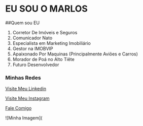 # **EU SOU O MARLOS**

##Quem sou EU

1. Corretor De Imóveis e Seguros
2. Comunicador Nato
3. Especialista em Marketing Imobiliário
4. Gestor na IMOBVIP
5. Apaixonado Por Maquinas (Principalmente Aviões e Carros)
6. Morador de Poá no Alto Tiête
7. Futuro Desenvolvedor

### Minhas Redes

[Visite Meu Linkedin](https://www.linkedin.com/in/marlos-gomes-b77952320/)

[Visite Meu Instagram](https://www.instagram.com/_corretormarlosgomes?igsh=bWFmcmJleXR2dG41)

[Fale Comigo](https://api.whatsapp.com/send/?phone=5511978242396&text&type=phone_number&app_absent=0)

![Minha Imagem](


<!--
**DEVMarlosGomes/DEVMarlosGomes** is a ✨ _special_ ✨ repository because its `README.md` (this file) appears on your GitHub profile.

Here are some ideas to get you started:

- 🔭 I’m currently working on ...
- 🌱 I’m currently learning ...
- 👯 I’m looking to collaborate on ...
- 🤔 I’m looking for help with ...
- 💬 Ask me about ...
- 📫 How to reach me: ...
- 😄 Pronouns: ...
- ⚡ Fun fact: ...
-->
